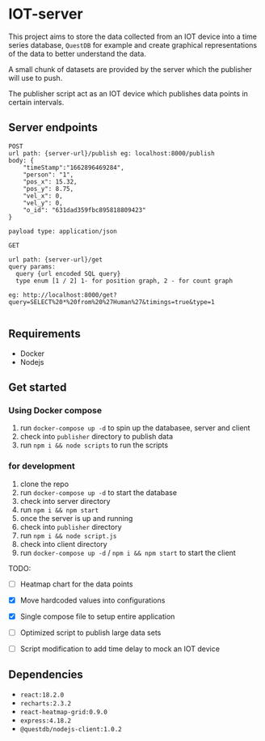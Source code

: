# IOT-server

This project aims to store the data collected from an IOT device into a time series database, 
`QuestDB` for example and create graphical representations of the data to better understand the 
data. 

A small chunk of datasets are provided by the server which the publisher will use to push.

The publisher script act as an IOT device which publishes data points in certain intervals.


## Server endpoints

```
POST
url path: {server-url}/publish eg: localhost:8000/publish
body: {
    "timeStamp":"1662896469284",
    "person": "1",
    "pos_x": 15.32,
    "pos_y": 8.75,
    "vel_x": 0,
    "vel_y": 0,
    "o_id": "631dad359fbc895818809423"
}

payload type: application/json

GET

url path: {server-url}/get
query params: 
  query {url encoded SQL query}
  type enum [1 / 2] 1- for position graph, 2 - for count graph
  
eg: http://localhost:8000/get?query=SELECT%20*%20from%20%27Human%27&timings=true&type=1


```

## Requirements
- Docker
- Nodejs

## Get started

### Using Docker compose
1. run `docker-compose up -d` to spin up the databasee, server and client
2. check into `publisher` directory to publish data 
3. run `npm i && node scripts` to run the scripts

### for development

1. clone the repo
2. run `docker-compose up -d` to start the database
3. check into server directory
4. run `npm i && npm start`
5. once the server is up and running
6. check into `publisher` directory
7. run `npm i && node script.js`
8. check into client directory
9. run `docker-compose up -d` / `npm i && npm start` to start the client


TODO:

- [ ] Heatmap chart for the data points
- [x] Move hardcoded values into configurations
- [x] Single compose file to setup entire application
- [ ] Optimized script to publish large data sets
- [ ] Script modification to add time delay to mock an IOT device


## Dependencies 
- `react:18.2.0`
- `recharts:2.3.2`
- `react-heatmap-grid:0.9.0`
- `express:4.18.2`
- `@questdb/nodejs-client:1.0.2`
